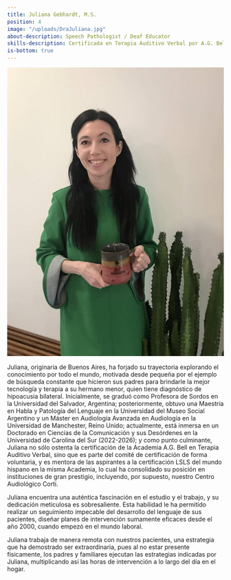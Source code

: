 ```yaml
---
title: Juliana Gebhardt, M.S.
position: 4
image: "/uploads/DraJuliana.jpg"
about-description: Speech Pathologist / Deaf Educator
skills-description: Certificada en Terapia Auditivo Verbal por A.G. Bell Academy
is-bottom: true
---
```

![DraJuliana.jpg](/uploads/DraJuliana.jpg)

Juliana, originaria de Buenos Aires, ha forjado su trayectoria explorando el conocimiento por todo el mundo, motivada desde pequeña por el ejemplo de búsqueda constante que hicieron sus padres para brindarle la mejor tecnología y terapia a su hermano menor, quien tiene diagnóstico de hipoacusia bilateral. Inicialmente, se graduó como Profesora de Sordos en la Universidad del Salvador, Argentina; posteriormente, obtuvo una Maestría en Habla y Patología del Lenguaje en la Universidad del Museo Social Argentino y un Máster en Audiología Avanzada en Audiología en la Universidad de Manchester, Reino Unido; actualmente, está inmersa en un Doctorado en Ciencias de la Comunicación y sus Desórdenes en la Universidad de Carolina del Sur (2022-2026); y como punto culminante, Juliana no sólo ostenta la certificación de la Academia A.G. Bell en Terapia Auditivo Verbal, sino que es parte del comité de certificación de forma voluntaria, y es mentora de las aspirantes a la certificación LSLS del mundo hispano en la misma Academia, lo cual ha consolidado su posición en instituciones de gran prestigio, incluyendo, por supuesto, nuestro Centro Audiológico Corti.

Juliana encuentra una auténtica fascinación en el estudio y el trabajo, y su dedicación meticulosa es sobresaliente. Esta habilidad le ha permitido realizar un seguimiento impecable del desarrollo del lenguaje de sus pacientes, diseñar planes de intervención sumamente eficaces desde el año 2000, cuando empezó en el mundo laboral.

Juliana trabaja de manera remota con nuestros pacientes, una estrategia que ha demostrado ser extraordinaria, pues al no estar presente físicamente, los padres y familiares ejecutan las estrategias indicadas por Juliana, multiplicando así las horas de intervención a lo largo del día en el hogar.
